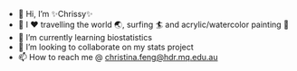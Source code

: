 - 👋 Hi, I’m ✨Chrissy✨  
- 👀 I :heart: travelling the world :earth_asia:, surfing :surfer: and acrylic/watercolor painting :art:
- 🌱 I’m currently learning biostatistics
- 💞️ I’m looking to collaborate on my stats project
- 📫 How to reach me @ christina.feng@hdr.mq.edu.au

<!---
Christinaya/Christinaya is a ✨ special ✨ repository because its `README.md` (this file) appears on your GitHub profile.
You can click the Preview link to take a look at your changes.
--->
